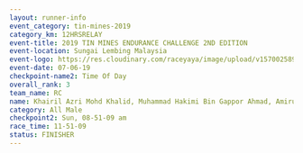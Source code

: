 ```yaml
---
layout: runner-info 
event_category: tin-mines-2019 
category_km: 12HRSRELAY 
event-title: 2019 TIN MINES ENDURANCE CHALLENGE 2ND EDITION 
event-location: Sungai Lembing Malaysia 
event-logo: https://res.cloudinary.com/raceyaya/image/upload/v1570025899/logo/tinmines_fkmhj8.jpg 
event-date: 07-06-19 
checkpoint-name2: Time Of Day 
overall_rank: 3
team_name: RC
name: Khairil Azri Mohd Khalid, Muhammad Hakimi Bin Gappor Ahmad, Amirul Arif Amiruddin, Muhammad Arman Haris Bin Bahri
category: All Male
checkpoint2: Sun, 08-51-09 am
race_time: 11-51-09
status: FINISHER
---
```

